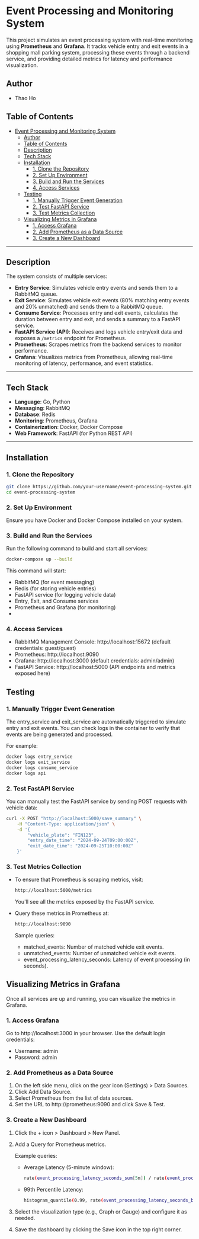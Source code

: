 # Event Processing and Monitoring System

This project simulates an event processing system with real-time monitoring using **Prometheus** and **Grafana**. It tracks vehicle entry and exit events in a shopping mall parking system, processing these events through a backend service, and providing detailed metrics for latency and performance visualization.

## Author
-   Thao Ho


## Table of Contents
- [Event Processing and Monitoring System](#event-processing-and-monitoring-system)
  - [Author](#author)
  - [Table of Contents](#table-of-contents)
  - [Description](#description)
  - [Tech Stack](#tech-stack)
  - [Installation](#installation)
    - [1. Clone the Repository](#1-clone-the-repository)
    - [2. Set Up Environment](#2-set-up-environment)
    - [3. Build and Run the Services](#3-build-and-run-the-services)
    - [4. Access Services](#4-access-services)
  - [Testing](#testing)
    - [1. Manually Trigger Event Generation](#1-manually-trigger-event-generation)
    - [2. Test FastAPI Service](#2-test-fastapi-service)
    - [3. Test Metrics Collection](#3-test-metrics-collection)
  - [Visualizing Metrics in Grafana](#visualizing-metrics-in-grafana)
    - [1. Access Grafana](#1-access-grafana)
    - [2. Add Prometheus as a Data Source](#2-add-prometheus-as-a-data-source)
    - [3. Create a New Dashboard](#3-create-a-new-dashboard)

---

## Description

The system consists of multiple services:
- **Entry Service**: Simulates vehicle entry events and sends them to a RabbitMQ queue.
- **Exit Service**: Simulates vehicle exit events (80% matching entry events and 20% unmatched) and sends them to a RabbitMQ queue.
- **Consume Service**: Processes entry and exit events, calculates the duration between entry and exit, and sends a summary to a FastAPI service.
- **FastAPI Service (API)**: Receives and logs vehicle entry/exit data and exposes a `/metrics` endpoint for Prometheus.
- **Prometheus**: Scrapes metrics from the backend services to monitor performance.
- **Grafana**: Visualizes metrics from Prometheus, allowing real-time monitoring of latency, performance, and event statistics.

---

## Tech Stack

- **Language**: Go, Python
- **Messaging**: RabbitMQ
- **Database**: Redis
- **Monitoring**: Prometheus, Grafana
- **Containerization**: Docker, Docker Compose
- **Web Framework**: FastAPI (for Python REST API)

---

## Installation

### 1. Clone the Repository

```bash
git clone https://github.com/your-username/event-processing-system.git
cd event-processing-system
```

### 2. Set Up Environment
Ensure you have Docker and Docker Compose installed on your system.

### 3. Build and Run the Services
Run the following command to build and start all services:
```bash
docker-compose up --build
```
This command will start:

-   RabbitMQ (for event messaging)
-   Redis (for storing vehicle entries)
-   FastAPI service (for logging vehicle data)
-   Entry, Exit, and Consume services
-   Prometheus and Grafana (for monitoring)
-   

### 4. Access Services
-   RabbitMQ Management Console: http://localhost:15672 (default credentials: guest/guest)
-   Prometheus: http://localhost:9090
-   Grafana: http://localhost:3000 (default credentials: admin/admin)
-   FastAPI Service: http://localhost:5000 (API endpoints and metrics exposed here)


## Testing

### 1. Manually Trigger Event Generation
The entry_service and exit_service are automatically triggered to simulate entry and exit events. You can check logs in the container to verify that events are being generated and processed.

For example:
```bash
docker logs entry_service
docker logs exit_service
docker logs consume_service
docker logs api
```

### 2. Test FastAPI Service
You can manually test the FastAPI service by sending POST requests with vehicle data:
```bash
curl -X POST "http://localhost:5000/save_summary" \
    -H "Content-Type: application/json" \
    -d '{
        "vehicle_plate": "FIN123",
        "entry_date_time": "2024-09-24T09:00:00Z",
        "exit_date_time": "2024-09-25T10:00:00Z"
    }'
```

### 3. Test Metrics Collection
-   To ensure that Prometheus is scraping metrics, visit:

    ```bash
    http://localhost:5000/metrics
    ```

    You'll see all the metrics exposed by the FastAPI service.

- Query these metrics in Prometheus at:

    ```bash
    http://localhost:9090
    ```

    Sample queries:
    -   matched_events: Number of matched vehicle exit events.
    -   unmatched_events: Number of unmatched vehicle exit events.
    -   event_processing_latency_seconds: Latency of event processing (in seconds).


## Visualizing Metrics in Grafana

Once all services are up and running, you can visualize the metrics in Grafana.

### 1. Access Grafana
Go to http://localhost:3000 in your browser. Use the default login credentials:
-   Username: admin
-   Password: admin

### 2. Add Prometheus as a Data Source
1. On the left side menu, click on the gear icon (Settings) > Data Sources.
2. Click Add Data Source.
3. Select Prometheus from the list of data sources.
4. Set the URL to http://prometheus:9090 and click Save & Test.

### 3. Create a New Dashboard
1. Click the + icon > Dashboard > New Panel.
2. Add a Query for Prometheus metrics.

    Example queries:

    -   Average Latency (5-minute window):
        ```bash
        rate(event_processing_latency_seconds_sum[5m]) / rate(event_processing_latency_seconds_count[5m])
        ```
    -   99th Percentile Latency:
        ```bash
        histogram_quantile(0.99, rate(event_processing_latency_seconds_bucket[5m]))
        ```
3. Select the visualization type (e.g., Graph or Gauge) and configure it as needed.
4. Save the dashboard by clicking the Save icon in the top right corner.